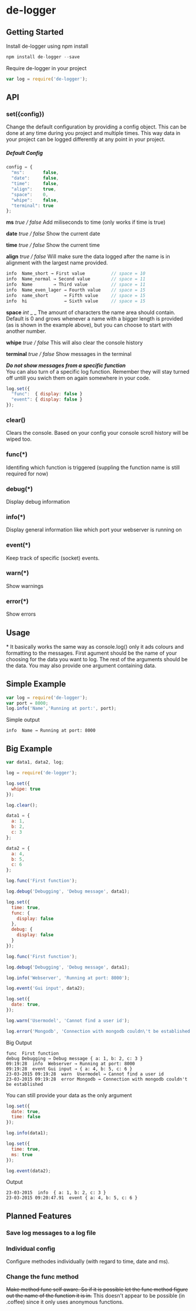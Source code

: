 # de-logger
## Getting Started

Install de-logger using npm install
```javascript
npm install de-logger --save
```

Require de-logger in your project
```javascript
var log = require('de-logger');
```

## API

### set({config})
Change the default configuration by providing a config object. This can be done at any time during you project and multiple times. This way data in your project can be logged differently at any point in your project.

##### Default Config
```javascript
config = {
  "ms":       false,
  "date":     false,
  "time":     false,
  "align":    true,
  "space":    0,
  "whipe":    false,
  "terminal": true
};
```
__ms__ _true / false_
Add miliseconds to time (only works if time is true)

__date__ _true / false_
Show the current date

__time__ _true / false_
Show the current time

__align__ _true / false_
Will make sure the data logged after the name is in alignment with the largest name provided.
```javascript
info  Name_short → First value          // space = 10
info  Name_normal → Second value        // space = 11
info  Name        → Third value         // space = 11
info  Name_even_lager → Fourth value    // space = 15
info  name_short      → Fifth value     // space = 15
info  hi              → Sixth value     // space = 15
```
__space__     _int_    _ _
The amount of characters the name area should contain. Default is 0 and grows whenever a name with a bigger length is provided (as is shown in the example above), but you can choose to start with another number.

__whipe__     _true / false_
This will also clear the console history

__terminal__  _true / false_
Show messages in the terminal

___Do not show messages from a specific function___<br>
You can also turn of a specific log function. Remember they will stay turned off untill you swich them on again somewhere in your code.
```javascript
log.set({
  "func":  { display: false }
  "event": { display: false }
});
```

### clear()
Clears the console. Based on your config your console scroll history will be wiped too.

### func(*)
Identifing which function is triggered (suppling the function name is still required for now)

### debug(*)
Display debug information

### info(*)
Display general information like which port your webserver is running on

### event(*)
Keep track of specific (socket) events.

### warn(*)
Show warnings

### error(*)
Show errors


## Usage
\* It basically works the same way as console.log() only it ads colours and formatting to the messages. First agument should be the name of your choosing for the data you want to log. The rest of the arguments should be the data. You may also provide one argument containing data.


## Simple Example
```javascript
var log = require('de-logger');
var port = 8000;
log.info('Name','Running at port:', port);
```
Simple output
```
info  Name → Running at port: 8000
```


## Big Example
```javascript
var data1, data2, log;

log = require('de-logger');

log.set({
  whipe: true
});

log.clear();

data1 = {
  a: 1,
  b: 2,
  c: 3
};

data2 = {
  a: 4,
  b: 5,
  c: 6
};

log.func('First function');

log.debug('Debugging', 'Debug message', data1);

log.set({
  time: true,
  func: {
    display: false
  },
  debug: {
    display: false
  }
});

log.func('First function');

log.debug('Debugging', 'Debug message', data1);

log.info('Webserver', 'Running at port: 8000');

log.event('Gui input', data2);

log.set({
  date: true,
});

log.warn('Usermodel', 'Cannot find a user id');

log.error('Mongodb', 'Connection with mongodb couldn\'t be established');
```
Big Output
```
func  First function
debug Debugging → Debug message { a: 1, b: 2, c: 3 }
09:19:28  info  Webserver → Running at port: 8000
09:19:28  event Gui input → { a: 4, b: 5, c: 6 }
23-03-2015 09:19:28  warn  Usermodel → Cannot find a user id
23-03-2015 09:19:28  error Mongodb → Connection with mongodb couldn't be established
```
You can still provide your data as the only argument
```javascript
log.set({
  date: true,
  time: false
});

log.info(data1);

log.set({
  time: true,
  ms: true
});

log.event(data2);
```
Output
```
23-03-2015  info  { a: 1, b: 2, c: 3 }
23-03-2015 09:20:47.91  event { a: 4, b: 5, c: 6 }
```


## Planned Features

### Save log messages to a log file

### Individual config
Configure methodes individually (with regard to time, date and ms).

### Change the func method
~~Make method func self aware. So if it is possible let the func method figure out the name of the function it is in.~~
This doesn't appear to be possible (in .coffee) since it only uses anonymous functions.